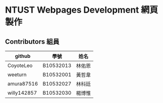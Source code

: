 NTUST Webpages Development
網頁製作
==============================
## Contributors 組員
|github|學號|姓名|
|---|---|---|
|CoyoteLeo|B10532013|林佑恩|
|weeturn|B10532001|黃哲韋|
|amura87516|B10532027|林科廷|
|willy142857|B10532030|楊博惟|

